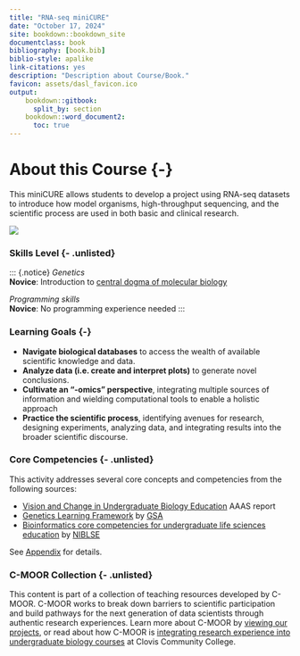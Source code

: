```yaml
---
title: "RNA-seq miniCURE"
date: "October 17, 2024"
site: bookdown::bookdown_site
documentclass: book
bibliography: [book.bib]
biblio-style: apalike
link-citations: yes
description: "Description about Course/Book."
favicon: assets/dasl_favicon.ico
output:
    bookdown::gitbook:
      split_by: section
    bookdown::word_document2:
      toc: true
---
```


# About this Course {-}

This miniCURE allows students to develop a project using RNA-seq datasets to introduce how model organisms, high-throughput sequencing, and the scientific process are used in both basic and clinical research.

![](index_files/figure-docx//1rWH7VTcPV1juH0E9NI-X6evMIKzgn1MQKlf_CRzT73w_g1f734f625ef_0_30.png)

### Skills Level {- .unlisted}

::: {.notice}
_Genetics_  
**Novice**: Introduction to [central dogma of molecular biology](https://openstax.org/books/biology-2e/pages/15-1-the-genetic-code)

_Programming skills_  
**Novice**: No programming experience needed
:::

### Learning Goals {-}

- **Navigate biological databases** to access the wealth of available scientific knowledge and data.
- **Analyze data (i.e. create and interpret plots)** to generate novel conclusions.
- **Cultivate an “-omics” perspective**, integrating multiple sources of information and wielding computational tools to enable a holistic approach
- **Practice the scientific process**, identifying avenues for research, designing experiments, analyzing data, and integrating results into the broader scientific discourse.

### Core Competencies {- .unlisted}

This activity addresses several core concepts and competencies from the following sources:

  - [Vision and Change in Undergraduate Biology Education](https://visionandchange.org/) AAAS report
  - [Genetics Learning Framework](https://genetics-gsa.org/education/genetics-learning-framework/) by [GSA](https://genetics-gsa.org/)
  - [Bioinformatics core competencies for undergraduate life sciences education](https://doi.org/10.1371/journal.pone.0196878) by [NIBLSE](https://qubeshub.org/community/groups/niblse)

See [Appendix](#competencies-table) for details.


### C-MOOR Collection {- .unlisted}


This content is part of a collection of teaching resources developed by C-MOOR.  C-MOOR works to break down barriers to scientific participation and build pathways for the next generation of data scientists through authentic research experiences.  Learn more about C-MOOR by [viewing our projects](https://github.com/c-moor), or read about how C-MOOR is [integrating research experience into undergraduate biology courses](https://www.cloviscollege.edu/alumni-and-community/c-moor/c-moor.html) at Clovis Community College.

